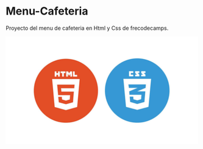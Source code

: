 # Menu-Cafeteria
Proyecto del menu de cafeteria en Html y Css de frecodecamps.

![HTML y CSS](https://github.com/boanguibe/menu-cafeteria/blob/main/HTML-and-CSS.jpg)
